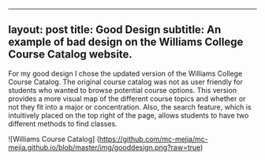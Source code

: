 
---
layout: post
title: Good Design
subtitle: An example of bad design on the Williams College Course Catalog website.
---

For my good design I chose the updated version of the Williams College Course Catalog. The original course catalog was not as user friendly for students who wanted to browse potential course options. This version provides a more visual map of the different course topics and whether or not they fit into a major or concentration. Also, the search feature, which is intuitively placed on the top right of the page, allows students to have two different methods to find classes. 

![Williams Course Catalog] (https://github.com/mc-mejia/mc-mejia.github.io/blob/master/img/gooddesign.png?raw=true)
